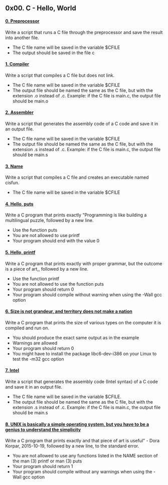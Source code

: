 ## 0x00. C - Hello, World

#### [0. Preprocessor](0x00-hello_world/0-preprocessor)

Write a script that runs a C file through the preprocessor and save the result into another file.

- The C file name will be saved in the variable $CFILE
- The output should be saved in the file c

#### [1. Compiler](0x00-hello_world/1-compiler)

Write a script that compiles a C file but does not link.

- The C file name will be saved in the variable $CFILE
- The output file should be named the same as the C file, but with the extension .o instead of .c.
Example: if the C file is main.c, the output file should be main.o

#### [2. Assembler](0x00-hello_world/2-assembler)

Write a script that generates the assembly code of a C code and save it in an output file.

- The C file name will be saved in the variable $CFILE
- The output file should be named the same as the C file, but with the extension .s instead of .c.
Example: if the C file is main.c, the output file should be main.s

#### [3. Name](0x00-hello_world/3-name)

Write a script that compiles a C file and creates an executable named cisfun.

- The C file name will be saved in the variable $CFILE

#### [4. Hello, puts](0x00-hello_world/4-puts.c)

Write a C program that prints exactly "Programming is like building a multilingual puzzle, followed by a new line.

- Use the function puts
- You are not allowed to use printf
- Your program should end with the value 0

#### [5. Hello, printf](0x00-hello_world/5-printf.c)

Write a C program that prints exactly with proper grammar, but the outcome is a piece of art,, followed by a new line.

- Use the function printf
- You are not allowed to use the function puts
- Your program should return 0
- Your program should compile without warning when using the -Wall gcc option

#### [6. Size is not grandeur, and territory does not make a nation](0x00-hello_world/6-size.c)

Write a C program that prints the size of various types on the computer it is compiled and run on.

- You should produce the exact same output as in the example
- Warnings are allowed
- Your program should return 0
- You might have to install the package libc6-dev-i386 on your Linux to test the -m32 gcc option

#### [7. Intel](0x00-hello_world/100-intel)

Write a script that generates the assembly code (Intel syntax) of a C code and save it in an output file.

- The C file name will be saved in the variable $CFILE.
- The output file should be named the same as the C file, but with the extension .s instead of .c.
Example: if the C file is main.c, the output file should be main.s

#### [8. UNIX is basically a simple operating system, but you have to be a genius to understand the simplicity](0x00-hello_world/101-quote.c)

Write a C program that prints exactly and that piece of art is useful" - Dora Korpar, 2015-10-19, followed by a new line, to the standard error.

- You are not allowed to use any functions listed in the NAME section of the man (3) printf or man (3) puts
- Your program should return 1
- Your program should compile without any warnings when using the -Wall gcc option






































